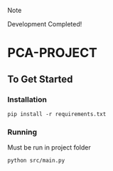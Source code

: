 > [!NOTE]
> Development Completed!

# PCA-PROJECT

## To Get Started

### Installation
```shell
pip install -r requirements.txt
```

### Running
Must be run in project folder

```shell
python src/main.py
```
